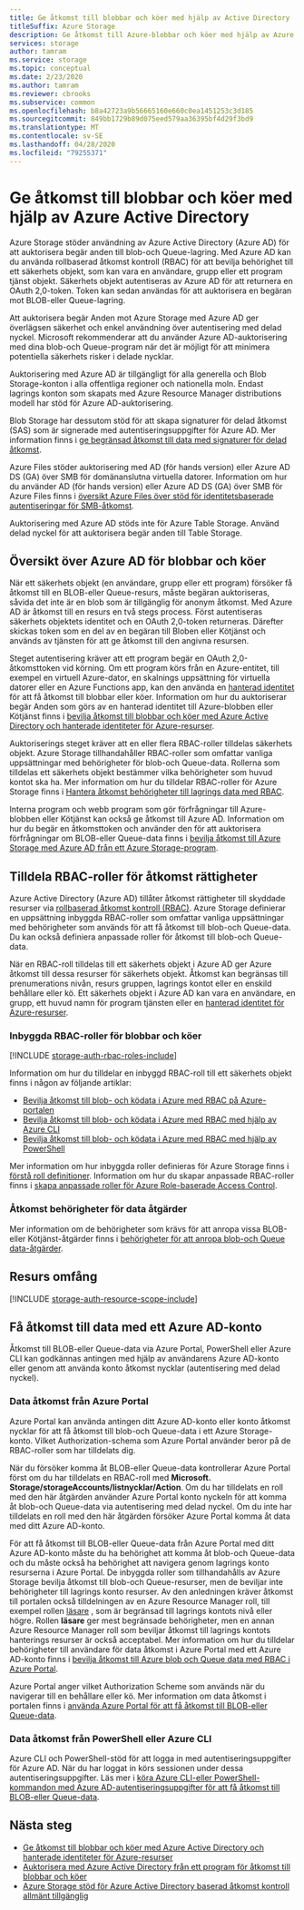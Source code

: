 ```yaml
---
title: Ge åtkomst till blobbar och köer med hjälp av Active Directory
titleSuffix: Azure Storage
description: Ge åtkomst till Azure-blobbar och köer med hjälp av Azure Active Directory.
services: storage
author: tamram
ms.service: storage
ms.topic: conceptual
ms.date: 2/23/2020
ms.author: tamram
ms.reviewer: cbrooks
ms.subservice: common
ms.openlocfilehash: b8a42723a9b56665160e660c0ea1451253c3d185
ms.sourcegitcommit: 849bb1729b89d075eed579aa36395bf4d29f3bd9
ms.translationtype: MT
ms.contentlocale: sv-SE
ms.lasthandoff: 04/28/2020
ms.locfileid: "79255371"
---
```

# <a name="authorize-access-to-blobs-and-queues-using-azure-active-directory"></a>Ge åtkomst till blobbar och köer med hjälp av Azure Active Directory

Azure Storage stöder användning av Azure Active Directory (Azure AD) för att auktorisera begär anden till blob-och Queue-lagring. Med Azure AD kan du använda rollbaserad åtkomst kontroll (RBAC) för att bevilja behörighet till ett säkerhets objekt, som kan vara en användare, grupp eller ett program tjänst objekt. Säkerhets objekt autentiseras av Azure AD för att returnera en OAuth 2,0-token. Token kan sedan användas för att auktorisera en begäran mot BLOB-eller Queue-lagring.

Att auktorisera begär Anden mot Azure Storage med Azure AD ger överlägsen säkerhet och enkel användning över autentisering med delad nyckel. Microsoft rekommenderar att du använder Azure AD-auktorisering med dina blob-och Queue-program när det är möjligt för att minimera potentiella säkerhets risker i delade nycklar.

Auktorisering med Azure AD är tillgängligt för alla generella och Blob Storage-konton i alla offentliga regioner och nationella moln. Endast lagrings konton som skapats med Azure Resource Manager distributions modell har stöd för Azure AD-auktorisering.

Blob Storage har dessutom stöd för att skapa signaturer för delad åtkomst (SAS) som är signerade med autentiseringsuppgifter för Azure AD. Mer information finns i [ge begränsad åtkomst till data med signaturer för delad åtkomst](storage-sas-overview.md).

Azure Files stöder auktorisering med AD (för hands version) eller Azure AD DS (GA) över SMB för domänanslutna virtuella datorer. Information om hur du använder AD (för hands version) eller Azure AD DS (GA) över SMB för Azure Files finns i [översikt Azure Files över stöd för identitetsbaserade autentiseringar för SMB-åtkomst](../files/storage-files-active-directory-overview.md).

Auktorisering med Azure AD stöds inte för Azure Table Storage. Använd delad nyckel för att auktorisera begär anden till Table Storage.

## <a name="overview-of-azure-ad-for-blobs-and-queues"></a>Översikt över Azure AD för blobbar och köer

När ett säkerhets objekt (en användare, grupp eller ett program) försöker få åtkomst till en BLOB-eller Queue-resurs, måste begäran auktoriseras, såvida det inte är en blob som är tillgänglig för anonym åtkomst. Med Azure AD är åtkomst till en resurs en två stegs process. Först autentiseras säkerhets objektets identitet och en OAuth 2,0-token returneras. Därefter skickas token som en del av en begäran till Bloben eller Kötjänst och används av tjänsten för att ge åtkomst till den angivna resursen.

Steget autentisering kräver att ett program begär en OAuth 2,0-åtkomsttoken vid körning. Om ett program körs från en Azure-entitet, till exempel en virtuell Azure-dator, en skalnings uppsättning för virtuella datorer eller en Azure Functions app, kan den använda en [hanterad identitet](../../active-directory/managed-identities-azure-resources/overview.md) för att få åtkomst till blobbar eller köer. Information om hur du auktoriserar begär Anden som görs av en hanterad identitet till Azure-blobben eller Kötjänst finns i [bevilja åtkomst till blobbar och köer med Azure Active Directory och hanterade identiteter för Azure-resurser](storage-auth-aad-msi.md).

Auktoriserings steget kräver att en eller flera RBAC-roller tilldelas säkerhets objekt. Azure Storage tillhandahåller RBAC-roller som omfattar vanliga uppsättningar med behörigheter för blob-och Queue-data. Rollerna som tilldelas ett säkerhets objekt bestämmer vilka behörigheter som huvud kontot ska ha. Mer information om hur du tilldelar RBAC-roller för Azure Storage finns i [Hantera åtkomst behörigheter till lagrings data med RBAC](storage-auth-aad-rbac.md).

Interna program och webb program som gör förfrågningar till Azure-blobben eller Kötjänst kan också ge åtkomst till Azure AD. Information om hur du begär en åtkomsttoken och använder den för att auktorisera förfrågningar om BLOB-eller Queue-data finns i [bevilja åtkomst till Azure Storage med Azure AD från ett Azure Storage-program](storage-auth-aad-app.md).

## <a name="assign-rbac-roles-for-access-rights"></a>Tilldela RBAC-roller för åtkomst rättigheter

Azure Active Directory (Azure AD) tillåter åtkomst rättigheter till skyddade resurser via [rollbaserad åtkomst kontroll (RBAC)](../../role-based-access-control/overview.md). Azure Storage definierar en uppsättning inbyggda RBAC-roller som omfattar vanliga uppsättningar med behörigheter som används för att få åtkomst till blob-och Queue-data. Du kan också definiera anpassade roller för åtkomst till blob-och Queue-data.

När en RBAC-roll tilldelas till ett säkerhets objekt i Azure AD ger Azure åtkomst till dessa resurser för säkerhets objekt. Åtkomst kan begränsas till prenumerations nivån, resurs gruppen, lagrings kontot eller en enskild behållare eller kö. Ett säkerhets objekt i Azure AD kan vara en användare, en grupp, ett huvud namn för program tjänsten eller en [hanterad identitet för Azure-resurser](../../active-directory/managed-identities-azure-resources/overview.md).

### <a name="built-in-rbac-roles-for-blobs-and-queues"></a>Inbyggda RBAC-roller för blobbar och köer

[!INCLUDE [storage-auth-rbac-roles-include](../../../includes/storage-auth-rbac-roles-include.md)]

Information om hur du tilldelar en inbyggd RBAC-roll till ett säkerhets objekt finns i någon av följande artiklar:

- [Bevilja åtkomst till blob- och ködata i Azure med RBAC på Azure-portalen](storage-auth-aad-rbac-portal.md)
- [Bevilja åtkomst till blob- och ködata i Azure med RBAC med hjälp av Azure CLI](storage-auth-aad-rbac-cli.md)
- [Bevilja åtkomst till blob- och ködata i Azure med RBAC med hjälp av PowerShell](storage-auth-aad-rbac-powershell.md)

Mer information om hur inbyggda roller definieras för Azure Storage finns i [förstå roll definitioner](../../role-based-access-control/role-definitions.md#management-and-data-operations). Information om hur du skapar anpassade RBAC-roller finns i [skapa anpassade roller för Azure Role-baserade Access Control](../../role-based-access-control/custom-roles.md).

### <a name="access-permissions-for-data-operations"></a>Åtkomst behörigheter för data åtgärder

Mer information om de behörigheter som krävs för att anropa vissa BLOB-eller Kötjänst-åtgärder finns i [behörigheter för att anropa blob-och Queue data-åtgärder](https://docs.microsoft.com/rest/api/storageservices/authorize-with-azure-active-directory#permissions-for-calling-blob-and-queue-data-operations).

## <a name="resource-scope"></a>Resurs omfång

[!INCLUDE [storage-auth-resource-scope-include](../../../includes/storage-auth-resource-scope-include.md)]

## <a name="access-data-with-an-azure-ad-account"></a>Få åtkomst till data med ett Azure AD-konto

Åtkomst till BLOB-eller Queue-data via Azure Portal, PowerShell eller Azure CLI kan godkännas antingen med hjälp av användarens Azure AD-konto eller genom att använda konto åtkomst nycklar (autentisering med delad nyckel).

### <a name="data-access-from-the-azure-portal"></a>Data åtkomst från Azure Portal

Azure Portal kan använda antingen ditt Azure AD-konto eller konto åtkomst nycklar för att få åtkomst till blob-och Queue-data i ett Azure Storage-konto. Vilket Authorization-schema som Azure Portal använder beror på de RBAC-roller som har tilldelats dig.

När du försöker komma åt BLOB-eller Queue-data kontrollerar Azure Portal först om du har tilldelats en RBAC-roll med **Microsoft. Storage/storageAccounts/listnycklar/Action**. Om du har tilldelats en roll med den här åtgärden använder Azure Portal konto nyckeln för att komma åt blob-och Queue-data via autentisering med delad nyckel. Om du inte har tilldelats en roll med den här åtgärden försöker Azure Portal komma åt data med ditt Azure AD-konto.

För att få åtkomst till BLOB-eller Queue-data från Azure Portal med ditt Azure AD-konto måste du ha behörighet att komma åt blob-och Queue-data och du måste också ha behörighet att navigera genom lagrings konto resurserna i Azure Portal. De inbyggda roller som tillhandahålls av Azure Storage bevilja åtkomst till blob-och Queue-resurser, men de beviljar inte behörigheter till lagrings konto resurser. Av den anledningen kräver åtkomst till portalen också tilldelningen av en Azure Resource Manager roll, till exempel rollen [läsare](../../role-based-access-control/built-in-roles.md#reader) , som är begränsad till lagrings kontots nivå eller högre. Rollen **läsare** ger mest begränsade behörigheter, men en annan Azure Resource Manager roll som beviljar åtkomst till lagrings kontots hanterings resurser är också acceptabel. Mer information om hur du tilldelar behörigheter till användare för data åtkomst i Azure Portal med ett Azure AD-konto finns i [bevilja åtkomst till Azure blob och Queue data med RBAC i Azure Portal](storage-auth-aad-rbac-portal.md).

Azure Portal anger vilket Authorization Scheme som används när du navigerar till en behållare eller kö. Mer information om data åtkomst i portalen finns i [använda Azure Portal för att få åtkomst till BLOB-eller Queue-data](storage-access-blobs-queues-portal.md).

### <a name="data-access-from-powershell-or-azure-cli"></a>Data åtkomst från PowerShell eller Azure CLI

Azure CLI och PowerShell-stöd för att logga in med autentiseringsuppgifter för Azure AD. När du har loggat in körs sessionen under dessa autentiseringsuppgifter. Läs mer i [köra Azure CLI-eller PowerShell-kommandon med Azure AD-autentiseringsuppgifter för att få åtkomst till BLOB-eller Queue-data](authorize-active-directory-powershell.md).

## <a name="next-steps"></a>Nästa steg

- [Ge åtkomst till blobbar och köer med Azure Active Directory och hanterade identiteter för Azure-resurser](storage-auth-aad-msi.md)
- [Auktorisera med Azure Active Directory från ett program för åtkomst till blobbar och köer](storage-auth-aad-app.md)
- [Azure Storage stöd för Azure Active Directory baserad åtkomst kontroll allmänt tillgänglig](https://azure.microsoft.com/blog/azure-storage-support-for-azure-ad-based-access-control-now-generally-available/)
